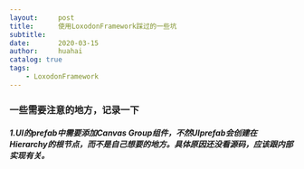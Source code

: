 ```yaml
---
layout:     post
title:      使用LoxodonFramework踩过的一些坑
subtitle:   
date:       2020-03-15
author:     huahai
catalog: true
tags:
    - LoxodonFramework
---
```






### 一些需要注意的地方，记录一下

##### 1.UI的prefab中需要添加Canvas Group组件，不然UIprefab会创建在Hierarchy的根节点，而不是自己想要的地方。具体原因还没看源码，应该跟内部实现有关。

